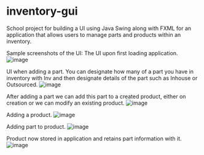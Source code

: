 # inventory-gui
School project for building a UI using Java Swing along with FXML for an application that allows users to manage parts and products within an inventory.

Sample screenshots of the UI:
The UI upon first loading application.
![image](https://github.com/lane-fuerstenberg/inventory-gui/assets/45408948/d4fbeaa9-6437-408b-9394-7967135ab074)

UI when adding a part. You can designate how many of a part you have in inventory with Inv and then designate details of the part such as Inhouse or Outsourced.
![image](https://github.com/lane-fuerstenberg/inventory-gui/assets/45408948/bd27b6ce-ba0a-46b3-94a9-144b904e68c2)

After adding a part we can add this part to a created product, either on creation or we can modify an existing product.
![image](https://github.com/lane-fuerstenberg/inventory-gui/assets/45408948/9eae4682-9b2c-4942-a58e-f1c77c126ed8)

Adding a product.
![image](https://github.com/lane-fuerstenberg/inventory-gui/assets/45408948/a04a17ac-2686-41f0-a66e-9c05c34ac681)

Adding part to product.
![image](https://github.com/lane-fuerstenberg/inventory-gui/assets/45408948/14873ae5-51b3-4b39-bb6e-7a74273036ae)

Product now stored in application and retains part information with it.
![image](https://github.com/lane-fuerstenberg/inventory-gui/assets/45408948/d3c8f5f9-1f22-48bf-9a1c-afece680a283)
